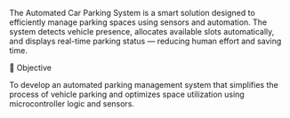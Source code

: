 The Automated Car Parking System is a smart solution designed to efficiently manage parking spaces using sensors and automation. The system detects vehicle presence, allocates available slots automatically, and displays real-time parking status — reducing human effort and saving time.

🎯 Objective

To develop an automated parking management system that simplifies the process of vehicle parking and optimizes space utilization using microcontroller logic and sensors.
